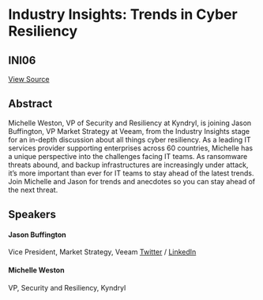 # Industry Insights: Trends in Cyber Resiliency
## INI06
[View Source](https://connect.veeam.com/flow/veeam/veeamon2023/attendeeportal/page/sessioncatalog/session/1678750730441001KJOm)

## Abstract
Michelle Weston, VP of Security and Resiliency at Kyndryl, is joining Jason Buffington, VP Market Strategy at Veeam, from the Industry Insights stage for an in-depth discussion about all things cyber resiliency. As a leading IT services provider supporting enterprises across 60 countries, Michelle has a unique perspective into the challenges facing IT teams. As ransomware threats abound, and backup infrastructures are increasingly under attack, it’s more important than ever for IT teams to stay ahead of the latest trends. Join Michelle and Jason for trends and anecdotes so you can stay ahead of the next threat. 


## Speakers
#### Jason Buffington
Vice President, Market Strategy, Veeam
[Twitter](https://twitter.com/JBuff) / [LinkedIn](https://www.linkedin.com/in/jasonbuffington/)
#### Michelle Weston
VP, Security and Resiliency, Kyndryl